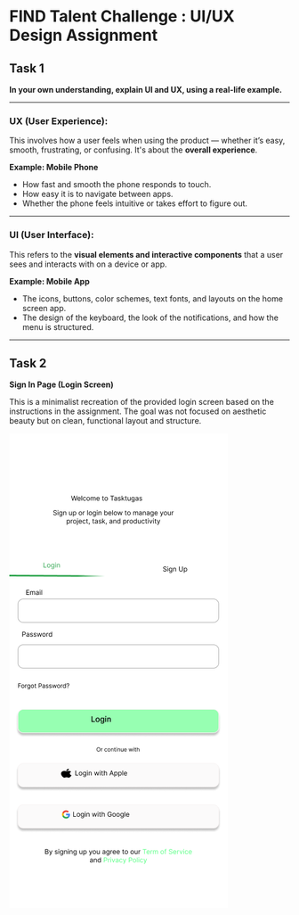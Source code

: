 # FIND Talent Challenge : UI/UX Design Assignment

## Task 1

**In your own understanding, explain UI and UX, using a real-life example.**

---

### UX (User Experience):
This involves how a user feels when using the product — whether it’s easy, smooth, frustrating, or confusing. It's about the **overall experience**.

**Example: Mobile Phone**

- How fast and smooth the phone responds to touch.
- How easy it is to navigate between apps.
- Whether the phone feels intuitive or takes effort to figure out.

---

### UI (User Interface):
This refers to the **visual elements and interactive components** that a user sees and interacts with on a device or app.

**Example: Mobile App**

- The icons, buttons, color schemes, text fonts, and layouts on the home screen app.
- The design of the keyboard, the look of the notifications, and how the menu is structured.

---

## Task 2

**Sign In Page (Login Screen)**

This is a minimalist recreation of the provided login screen based on the instructions in the assignment. The goal was not focused on aesthetic beauty but on clean, functional layout and structure.

![Sign In Page](./sign-in-page.png)
